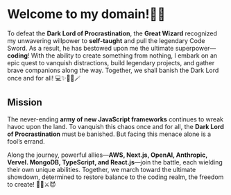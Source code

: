 # Welcome to my domain!🏰🐉

To defeat the **Dark Lord of Procrastination**, the **Great Wizard** recognized my unwavering willpower to **self-taught** and pull the legendary Code Sword. As a result, he has bestowed upon me the ultimate superpower—**coding**! With the ability to create something from nothing, I embark on an epic quest to vanquish distractions, build legendary projects, and gather brave companions along the way. Together, we shall banish the Dark Lord once and for all! 💻✨🧙‍♂️🪄


## Mission

The never-ending **army of new JavaScript frameworks** continues to wreak havoc upon the land. To vanquish this chaos once and for all, the **Dark Lord of Procrastination** must be banished. But facing this menace alone is a fool’s errand.

Along the journey, powerful allies—**AWS, Next.js, OpenAI, Anthropic, Vervel. MongoDB, TypeScript, and React.js**—join the battle, each wielding their own unique abilities. Together, we march toward the ultimate showdown, determined to restore balance to the coding realm, the freedom to create! 🧙‍♂️⚔️😈
